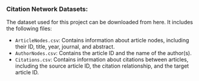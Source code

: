 ### Citation Network Datasets:

The dataset used for this project can be downloaded from here. It includes the following files:

- `ArticleNodes.csv`: Contains information about article nodes, including their ID, title, year, journal, and abstract.
- `AuthorNodes.csv`: Contains the article ID and the name of the author(s).
- `Citations.csv`: Contains information about citations between articles, including the source article ID, the citation relationship, and the target article ID.

